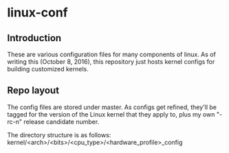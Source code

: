 # linux-conf

## Introduction

These are various configuration files for many components of linux. As
of writing this (October 8, 2016), this repository just hosts kernel
configs for building customized kernels.

## Repo layout

The config files are stored under master. As configs get refined,
they'll be tagged for the version of the Linux kernel that they apply
to, plus my own "-rc-n" release candidate number.

The directory structure is as follows:
kernel/\<arch\>/\<bits\>/\<cpu_type\>/\<hardware_profile\>_config
